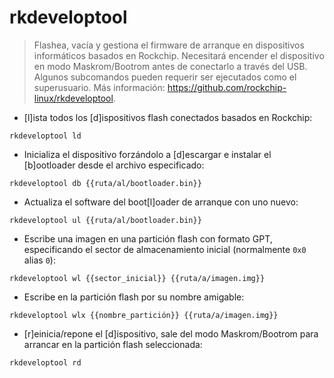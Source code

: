 # rkdeveloptool

> Flashea, vacía y gestiona el firmware de arranque en dispositivos informáticos basados en Rockchip.
> Necesitará encender el dispositivo en modo Maskrom/Bootrom antes de conectarlo a través del USB.
> Algunos subcomandos pueden requerir ser ejecutados como el superusuario.
> Más información: <https://github.com/rockchip-linux/rkdeveloptool>.

- [l]ista todos los [d]ispositivos flash conectados basados en Rockchip:

`rkdeveloptool ld`

- Inicializa el dispositivo forzándolo a [d]escargar e instalar el [b]ootloader desde el archivo especificado:

`rkdeveloptool db {{ruta/al/bootloader.bin}}`

- Actualiza el software del boot[l]oader de arranque con uno nuevo:

`rkdeveloptool ul {{ruta/al/bootloader.bin}}`

- Escribe una imagen en una partición flash con formato GPT, especificando el sector de almacenamiento inicial (normalmente `0x0` alias `0`):

`rkdeveloptool wl {{sector_inicial}} {{ruta/a/imagen.img}}`

- Escribe en la partición flash por su nombre amigable:

`rkdeveloptool wlx {{nombre_partición}} {{ruta/a/imagen.img}}`

- [r]einicia/repone el [d]ispositivo, sale del modo Maskrom/Bootrom para arrancar en la partición flash seleccionada:

`rkdeveloptool rd`

